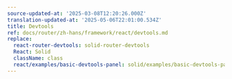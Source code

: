 ```yaml
---
source-updated-at: '2025-03-08T12:20:26.000Z'
translation-updated-at: '2025-05-06T22:01:00.534Z'
title: Devtools
ref: docs/router/zh-hans/framework/react/devtools.md
replace:
  react-router-devtools: solid-router-devtools
  React: Solid
  className: class
  react/examples/basic-devtools-panel: solid/examples/basic-devtools-panel
---
```

